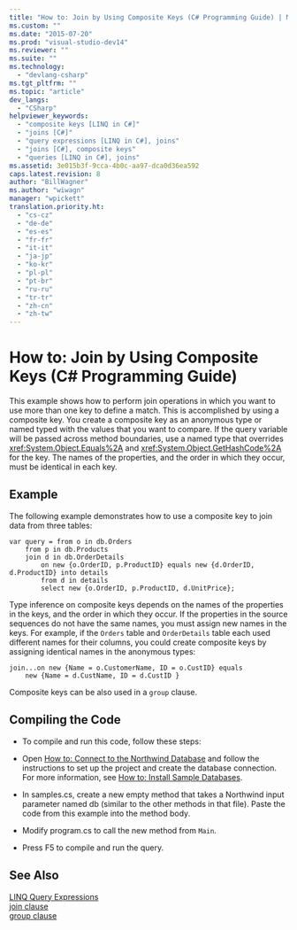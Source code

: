 ```yaml
---
title: "How to: Join by Using Composite Keys (C# Programming Guide) | Microsoft Docs"
ms.custom: ""
ms.date: "2015-07-20"
ms.prod: "visual-studio-dev14"
ms.reviewer: ""
ms.suite: ""
ms.technology: 
  - "devlang-csharp"
ms.tgt_pltfrm: ""
ms.topic: "article"
dev_langs: 
  - "CSharp"
helpviewer_keywords: 
  - "composite keys [LINQ in C#]"
  - "joins [C#]"
  - "query expressions [LINQ in C#], joins"
  - "joins [C#], composite keys"
  - "queries [LINQ in C#], joins"
ms.assetid: 3e015b3f-9cca-4b0c-aa97-dca0d36ea592
caps.latest.revision: 8
author: "BillWagner"
ms.author: "wiwagn"
manager: "wpickett"
translation.priority.ht: 
  - "cs-cz"
  - "de-de"
  - "es-es"
  - "fr-fr"
  - "it-it"
  - "ja-jp"
  - "ko-kr"
  - "pl-pl"
  - "pt-br"
  - "ru-ru"
  - "tr-tr"
  - "zh-cn"
  - "zh-tw"
---
```

# How to: Join by Using Composite Keys (C# Programming Guide)
This example shows how to perform join operations in which you want to use more than one key to define a match. This is accomplished by using a composite key. You create a composite key as an anonymous type or named typed with the values that you want to compare. If the query variable will be passed across method boundaries, use a named type that overrides <xref:System.Object.Equals%2A> and <xref:System.Object.GetHashCode%2A> for the key. The names of the properties, and the order in which they occur, must be identical in each key.  
  
## Example  
 The following example demonstrates how to use a composite key to join data from three tables:  
  
```  
var query = from o in db.Orders  
    from p in db.Products  
    join d in db.OrderDetails   
        on new {o.OrderID, p.ProductID} equals new {d.OrderID,        d.ProductID} into details  
        from d in details  
        select new {o.OrderID, p.ProductID, d.UnitPrice};  
```  
  
 Type inference on composite keys depends on the names of the properties in the keys, and the order in which they occur. If the properties in the source sequences do not have the same names, you must assign new names in the keys. For example, if the `Orders` table and `OrderDetails` table each used different names for their columns, you could create composite keys by assigning identical names in the anonymous types:  
  
```  
join...on new {Name = o.CustomerName, ID = o.CustID} equals   
    new {Name = d.CustName, ID = d.CustID }  
```  
  
 Composite keys can be also used in a `group` clause.  
  
## Compiling the Code  
  
-   To compile and run this code, follow these steps:  
  
-   Open [How to: Connect to the Northwind Database](../Topic/How%20to:%20Connect%20to%20the%20Northwind%20Database.md) and follow the instructions to set up the project and create the database connection. For more information, see [How to: Install Sample Databases](../Topic/How%20to:%20Install%20Sample%20Databases.md).  
  
-   In samples.cs, create a new empty method that takes a Northwind input parameter named db (similar to the other methods in that file). Paste the code from this example into the method body.  
  
-   Modify program.cs to call the new method from `Main`.  
  
-   Press F5 to compile and run the query.  
  
## See Also  
 [LINQ Query Expressions](../../../csharp/programming-guide/linq-query-expressions/index.md)   
 [join clause](../../../csharp/language-reference/keywords/join-clause.md)   
 [group clause](../../../csharp/language-reference/keywords/group-clause.md)